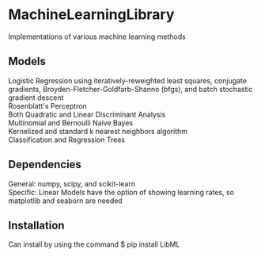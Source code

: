 # MachineLearningLibrary
Implementations of various machine learning methods
## Models
Logistic Regression using iteratively-reweighted least squares, conjugate gradients, Broyden-Fletcher-Goldfarb-Shanno (bfgs), and batch stochastic gradient descent <br/>
Rosenblatt's Perceptron <br/>
Both Quadratic and Linear Discriminant Analysis <br/> 
Multinomial and Bernoulli Naive Bayes <br/>
Kernelized and standard k nearest neighbors algorithm <br/>
Classification and Regression Trees <br/>
## Dependencies
General: numpy, scipy, and scikit-learn </br>
Specific: Linear Models have the option of showing learning rates, so matplotlib and seaborn are needed
## Installation
Can install by using the command $ pip install LibML

